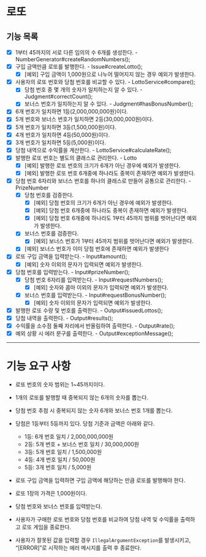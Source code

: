 # 로또

## 기능 목록

- [x] 1부터 45까지의 서로 다른 임의의 수 6개를 생성한다. - NumberGenerator#createRandomNumbers();
- [x] 구입 금액만큼 로또를 발행한다. - Issue#createLotto();
  - [x] [예외] 구입 금액이 1,000원으로 나누어 떨어지지 않는 경우 예외가 발생한다.
- [x] 사용자의 로또 번호와 당첨 번호를 비교할 수 있다. - LottoService#compare();
    - [x] 당첨 번호 중 몇 개의 숫자가 일치하는지 알 수 있다. - Judgment#correctCount();
    - [x] 보너스 번호가 일치하는지 알 수 있다. - Judgment#hasBonusNumber();
- [x] 6개 번호가 일치하면 1등(2,000,000,000원)이다.
- [x] 5개 번호와 보너스 번호가 일치하면 2등(30,000,000원)이다.
- [x] 5개 번호가 일치하면 3등(1,500,000원)이다.
- [x] 4개 번호가 일치하면 4등(50,000원)이다.
- [x] 3개 번호가 일치하면 5등(5,000원)이다.
- [x] 당첨 내역으로 수익률을 계산한다. - LottoService#calculateRate();
- [x] 발행한 로또 번호는 별도의 클래스로 관리한다. - Lotto
  - [x] [예외] 발행한 로또 번호의 크기가 6개가 아닌 경우에 예외가 발생한다.
  - [x] [예외] 발행한 로또 번호 6개중에 하나라도 중복이 존재하면 예외가 발생한다.
- [x] 당첨 번호 6자리와 보너스 번호를 하나의 클래스로 만들어 공통으로 관리한다. - PrizeNumber
  - [x] 당첨 번호를 검증한다.
    - [x] [예외] 당첨 번호의 크기가 6개가 아닌 경우에 예외가 발생한다.
    - [x] [예외] 당첨 번호 6개중에 하나라도 중복이 존재하면 예외가 발생한다.
    - [x] [예외] 당첨 번호 6개중에 하나라도 1부터 45까지 범위를 벗어난다면 예외가 발생한다.
  - [x] 보너스 번호를 검증한다.
    - [x] [예외] 보너스 번호가 1부터 45까지 범위를 벗어난다면 예외가 발생한다.
  - [x] [예외] 보너스 번호가 이미 당첨 번호에 존재하면 예외가 발생한다 
- [x] 로또 구입 금액을 입력받는다. - Input#amount();
  - [x] [예외] 숫자 이외의 문자가 입력되면 예외가 발생한다.
- [x] 당첨 번호를 입력받는다. - Input#prizeNumber();
  - [x] 당첨 번호 6자리를 입력받는다. - Input#requestNumbers();
    - [x] [예외] 숫자와 콤마 이외의 문자가 입력되면 예외가 발생한다.
  - [x] 보너스 번호를 입력받는다. - Input#requestBonusNumber();
    - [x] [예외] 숫자 이외의 문자가 입력되면 예외가 발생한다.
- [x] 발행한 로또 수량 및 번호를 출력한다. - Output#issuedLottos();
- [x] 당첨 내역을 출력한다. - Output#results();
- [x] 수익률을 소수점 둘째 자리에서 반올림하여 출력한다. - Output#rate();
- [x] 예외 상황 시 에러 문구를 출력한다. - Output#exceptionMessage();

---
# 기능 요구 사항

- 로또 번호의 숫자 범위는 1~45까지이다.
- 1개의 로또를 발행할 때 중복되지 않는 6개의 숫자를 뽑는다.
- 당첨 번호 추첨 시 중복되지 않는 숫자 6개와 보너스 번호 1개를 뽑는다.
- 당첨은 1등부터 5등까지 있다. 당첨 기준과 금액은 아래와 같다.
    - 1등: 6개 번호 일치 / 2,000,000,000원
    - 2등: 5개 번호 + 보너스 번호 일치 / 30,000,000원
    - 3등: 5개 번호 일치 / 1,500,000원
    - 4등: 4개 번호 일치 / 50,000원
    - 5등: 3개 번호 일치 / 5,000원

- 로또 구입 금액을 입력하면 구입 금액에 해당하는 만큼 로또를 발행해야 한다.
- 로또 1장의 가격은 1,000원이다.
- 당첨 번호와 보너스 번호를 입력받는다.
- 사용자가 구매한 로또 번호와 당첨 번호를 비교하여 당첨 내역 및 수익률을 출력하고 로또 게임을 종료한다.
- 사용자가 잘못된 값을 입력할 경우 `IllegalArgumentException`를 발생시키고, “[ERROR]”로 시작하는 에러 메시지를 출력 후 종료한다.
